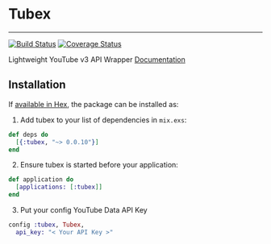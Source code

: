 # Tubex
---
[![Build Status](https://travis-ci.org/Rastopyr/tubex.svg?branch=master)](https://travis-ci.org/Rastopyr/tubex)
[![Coverage Status](https://coveralls.io/repos/github/Rastopyr/tubex/badge.svg?branch=master)](https://coveralls.io/github/Rastopyr/tubex?branch=master)

Lightweight YouTube v3 API Wrapper
[Documentation](https://hexdocs.pm/tubex)

## Installation

If [available in Hex](https://hex.pm/docs/publish), the package can be installed as:

1. Add tubex to your list of dependencies in `mix.exs`:

```elixir
def deps do
  [{:tubex, "~> 0.0.10"}]
end
```

2. Ensure tubex is started before your application:

```elixir
def application do
  [applications: [:tubex]]
end
```

  3. Put your config YouTube Data API Key

```elixir
config :tubex, Tubex,
  api_key: "< Your API Key >"
```
